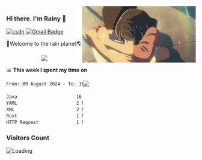 <img  align='right' height="150" src="https://github.com/LikeRainDay/LikeRainDay/blob/master/pic/img_rain_1.gif?raw=true">



### Hi there. I'm Rainy :lemon:

[![csdn](https://img.shields.io/badge/-csdn-c14438?style=flat-square&logo=c&logoColor=white)](https://blog.csdn.net/qq_15807167)
[![Gmail Badge](https://img.shields.io/badge/-gmail-c14438?style=flat-square&logo=Gmail&logoColor=white&link=mailto:houshuai0816@gmail.com)](mailto:houshuai0816@gmail.com)

🚀Welcome to the rain planet🌎

<center>
<img align='center'  src="https://source.unsplash.com/user/rainyhehe/likes">
</center>

📊 **This week I spent my time on**

<img align='right'   width="300" src="https://github-readme-stats.vercel.app/api?username=LikeRainDay&show_icons=true&title_color=fff&icon_color=79ff97&text_color=9f9f9f&bg_color=151515&count_private=true">

<!--START_SECTION:waka-->

```txt
From: 09 August 2024 - To: 16 August 2024

Java                      16 hrs 59 mins  ███████████████░░░░░░░░░░   60.20 %
YAML                      2 hrs 37 mins   ██▒░░░░░░░░░░░░░░░░░░░░░░   09.31 %
XML                       2 hrs 9 mins    ██░░░░░░░░░░░░░░░░░░░░░░░   07.63 %
Rust                      1 hr 51 mins    █▓░░░░░░░░░░░░░░░░░░░░░░░   06.60 %
HTTP Request              1 hr 26 mins    █▒░░░░░░░░░░░░░░░░░░░░░░░   05.10 %
```

<!--END_SECTION:waka-->

### Visitors Count
<img align="left" src = "https://profile-counter.glitch.me/LikeRainDay/count.svg" alt ="Loading">
